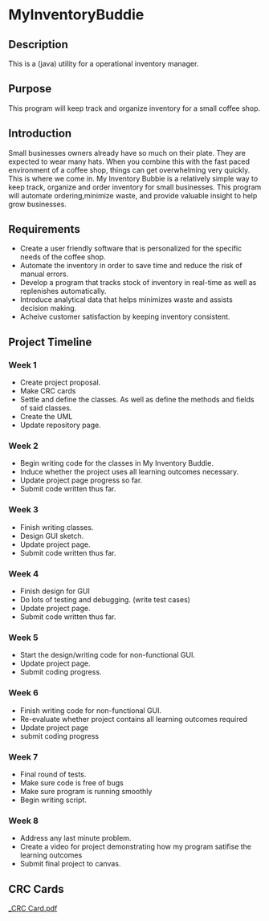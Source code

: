 # MyInventoryBuddie

## Description 
This is a (java) utility for a operational inventory manager.

## Purpose
This program will keep track and organize inventory for a small coffee shop.

## Introduction
Small businesses owners already have so much on their plate. They are expected to wear many hats. When you combine this with the fast paced environment of a coffee shop, things can get overwhelming very quickly. This is where we come in. My Inventory Bubbie is a relatively simple way to keep track, organize and order inventory for small businesses. This program will automate ordering,minimize waste, and provide valuable insight to help grow businesses.

## Requirements
  - Create a user friendly software that is personalized for the specific needs of the coffee shop.
  - Automate the inventory in order to save time and reduce the risk of manual errors.
  - Develop a program that tracks stock of inventory in real-time as well as replenishes automatically.
  - Introduce analytical data that helps minimizes waste and assists decision making.
  - Acheive customer satisfaction by keeping inventory consistent.

## Project Timeline
### Week 1
   - Create project proposal.
   - Make CRC cards
   - Settle and define the classes. As well as define the methods and fields of said classes.
   - Create the UML
   - Update repository page.

### Week 2
   - Begin writing code for the classes in My Inventory Buddie.
   - Induce whether the project uses all learning outcomes necessary.
   - Update project page progress so far.
   - Submit code written thus far.

### Week 3
   - Finish writing classes.
   - Design GUI sketch.
   - Update project page.
   - Submit code written thus far.

### Week 4
   - Finish design for GUI
   - Do lots of testing and debugging. (write test cases)
   - Update project page.
   - Submit code written thus far.

### Week 5
   - Start the design/writing code for non-functional GUI.
   - Update project page.
   - Submit coding progress.

### Week 6
   - Finish writing code for non-functional GUI.
   - Re-evaluate whether project contains all learning outcomes required
   - Update project page
   - submit coding progress

### Week 7
   - Final round of tests.
   - Make sure code is free of bugs
   - Make sure program is running smoothly
   - Begin writing script.

### Week 8
   - Address any last minute problem.
   - Create a video for project demonstrating how my program satifise the learning outcomes
   -  Submit final project to canvas.

## CRC Cards
[_CRC Card.pdf](https://github.com/Deesprings/MyInventoryBuddie/files/14900709/_CRC.Card.pdf)


